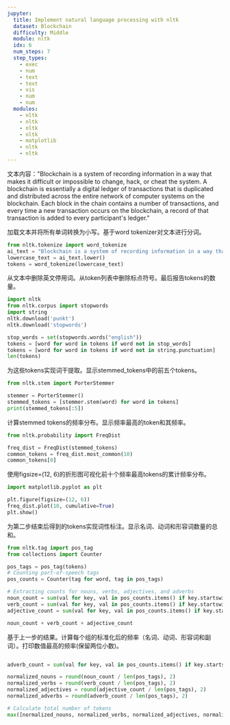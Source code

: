 ```yaml
---
jupyter:
  title: Implement natural language processing with nltk
  dataset: Blockchain
  difficulty: Middle
  module: nltk
  idx: 6
  num_steps: 7
  step_types:
    - exec
    - num
    - text
    - text
    - vis
    - num
    - num
  modules:
    - nltk
    - nltk
    - nltk
    - nltk
    - matplotlib
    - nltk
    - nltk
---
```


文本内容："Blockchain is a system of recording information in a way that makes it difficult or impossible to change, hack, or cheat the system. A blockchain is essentially a digital ledger of transactions that is duplicated and distributed across the entire network of computer systems on the blockchain. Each block in the chain contains a number of transactions, and every time a new transaction occurs on the blockchain, a record of that transaction is added to every participant's ledger."


加载文本并将所有单词转换为小写。基于word tokenizer对文本进行分词。

```python
from nltk.tokenize import word_tokenize
ai_text = "Blockchain is a system of recording information in a way that makes it difficult or impossible to change, hack, or cheat the system. A blockchain is essentially a digital ledger of transactions that is duplicated and distributed across the entire network of computer systems on the blockchain. Each block in the chain contains a number of transactions, and every time a new transaction occurs on the blockchain, a record of that transaction is added to every participant's ledger."
lowercase_text = ai_text.lower()
tokens = word_tokenize(lowercase_text)
```

从文本中删除英文停用词。从token列表中删除标点符号。最后报告tokens的数量。


```python
import nltk
from nltk.corpus import stopwords
import string
nltk.download('punkt')
nltk.download('stopwords')

stop_words = set(stopwords.words("english"))
tokens = [word for word in tokens if word not in stop_words]
tokens = [word for word in tokens if word not in string.punctuation]
len(tokens)
```

为这些tokens实现词干提取。显示stemmed_tokens中的前五个tokens。


```python
from nltk.stem import PorterStemmer

stemmer = PorterStemmer()
stemmed_tokens = [stemmer.stem(word) for word in tokens]
print(stemmed_tokens[:5])
```

计算stemmed tokens的频率分布。显示频率最高的token和其频率。

```python
from nltk.probability import FreqDist

freq_dist = FreqDist(stemmed_tokens)
common_tokens = freq_dist.most_common(10)
common_tokens[0]
```

使用figsize=(12, 6)的折形图可视化前十个频率最高tokens的累计频率分布。

```python
import matplotlib.pyplot as plt

plt.figure(figsize=(12, 6))
freq_dist.plot(10, cumulative=True)
plt.show()
```

为第二步结束后得到的tokens实现词性标注。显示名词、动词和形容词数量的总和。

```python
from nltk.tag import pos_tag
from collections import Counter

pos_tags = pos_tag(tokens)
# Counting part-of-speech tags
pos_counts = Counter(tag for word, tag in pos_tags)

# Extracting counts for nouns, verbs, adjectives, and adverbs
noun_count = sum(val for key, val in pos_counts.items() if key.startswith('N'))
verb_count = sum(val for key, val in pos_counts.items() if key.startswith('V'))
adjective_count = sum(val for key, val in pos_counts.items() if key.startswith('J'))

noun_count + verb_count + adjective_count
```

基于上一步的结果。计算每个组的标准化后的频率（名词、动词、形容词和副词）。打印数值最高的频率(保留两位小数)。

```python

adverb_count = sum(val for key, val in pos_counts.items() if key.startswith('R'))

normalized_nouns = round(noun_count / len(pos_tags), 2)
normalized_verbs = round(verb_count / len(pos_tags), 2)
normalized_adjectives = round(adjective_count / len(pos_tags), 2)
normalized_adverbs = round(adverb_count / len(pos_tags), 2)

# Calculate total number of tokens
max([normalized_nouns, normalized_verbs, normalized_adjectives, normalized_adverbs])
```